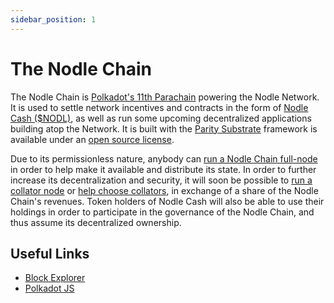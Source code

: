 ```yaml
---
sidebar_position: 1
---
```


# The Nodle Chain
The Nodle Chain is [Polkadot's 11th Parachain](https://wiki.polkadot.network/docs/learn-parachains) powering the Nodle Network. It is used to settle network incentives and contracts in the form of [Nodle Cash ($NODL)](nodl), as well as run some upcoming decentralized applications building atop the Network. It is built with the [Parity Substrate](https://substrate.io/) framework is available under an [open source license](https://github.com/NodleCode/chain).

Due to its permissionless nature, anybody can [run a Nodle Chain full-node](run-a-node) in order to help make it available and distribute its state. In order to further increase its decentralization and security, it will soon be possible to [run a collator node](become-a-collator) or [help choose collators](stake-your-nodle-cash), in exchange of a share of the Nodle Chain's revenues. Token holders of Nodle Cash will also be able to use their holdings in order to participate in the governance of the Nodle Chain, and thus assume its decentralized ownership.

## Useful Links
- [Block Explorer](https://nodle.subscan.io/)
- [Polkadot JS](https://polkadot.js.org/apps/?rpc=wss%3A%2F%2Fnodle-parachain.api.onfinality.io%2Fpublic-ws#/explorer)
